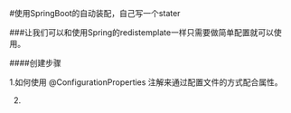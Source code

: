 #使用SpringBoot的自动装配，自己写一个stater

###让我们可以和使用Spring的redistemplate一样只需要做简单配置就可以使用。

####创建步骤

1.如何使用 @ConfigurationProperties 注解来通过配置文件的方式配合属性。

2.
